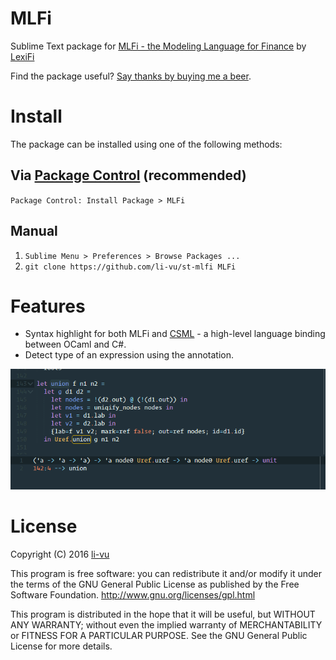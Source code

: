 # MLFi

Sublime Text package for [MLFi - the Modeling Language for Finance](https://www.lexifi.com/product/technology/contract-description-language) by [LexiFi](https://www.lexifi.com/)

Find the package useful? [Say thanks by buying me a beer](https://www.paypal.com/cgi-bin/webscr?cmd=_s-xclick&hosted_button_id=V2WZKXYV27338).

# Install

The package can be installed using one of the following methods:

## Via [Package Control](https://packagecontrol.io) (recommended)

`Package Control: Install Package > MLFi`

## Manual

1. `Sublime Menu > Preferences > Browse Packages ...`
2. `git clone https://github.com/li-vu/st-mlfi MLFi`

# Features

- Syntax highlight for both MLFi and [CSML](https://www.lexifi.com/csml) - a high-level language binding between OCaml and C#.
- Detect type of an expression using the annotation.

![type](type.png)

# License
Copyright (C) 2016 [li-vu](https://github.com/li-vu)

This program is free software: you can redistribute it and/or modify it under the terms of the GNU General Public License as published by the Free Software Foundation. <http://www.gnu.org/licenses/gpl.html>

This program is distributed in the hope that it will be useful, but WITHOUT ANY WARRANTY; without even the implied warranty of MERCHANTABILITY or FITNESS FOR A PARTICULAR PURPOSE. See the GNU General Public License for more details.